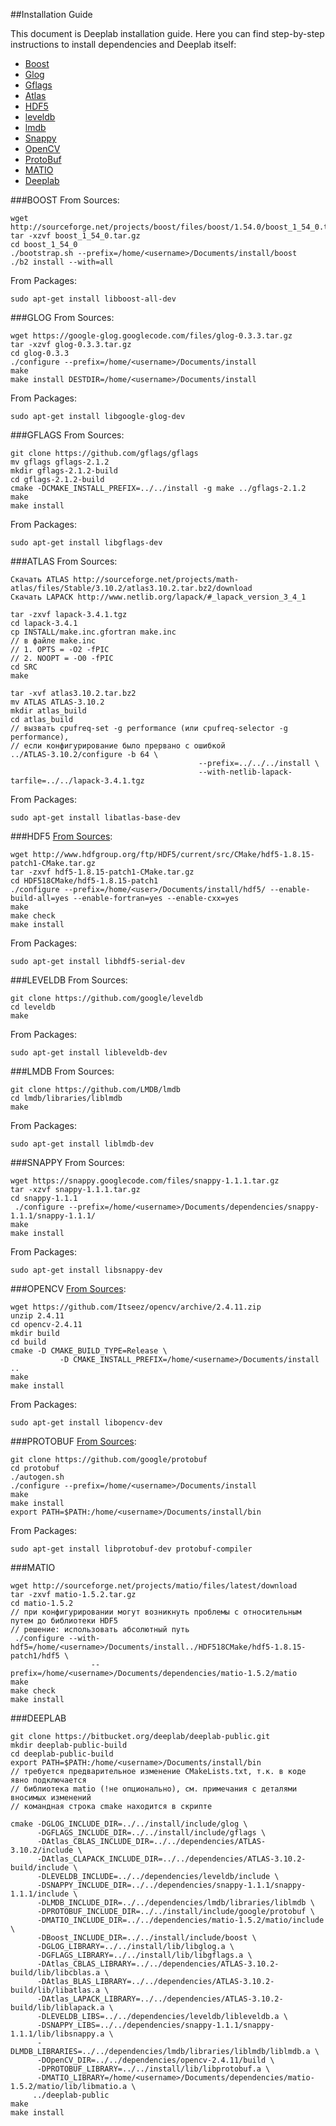 ##Installation Guide

This document is Deeplab installation guide. Here you can find step-by-step
instructions to install dependencies and Deeplab itself:
- [Boost](https://github.com/ITLab-Vision/ITLab-Vision-deeplab/blob/installation-guide/InstallationGuide.md#boost)
- [Glog](https://github.com/ITLab-Vision/ITLab-Vision-deeplab/blob/installation-guide/InstallationGuide.md#glog)
- [Gflags](https://github.com/ITLab-Vision/ITLab-Vision-deeplab/blob/installation-guide/InstallationGuide.md#gflags)
- [Atlas](https://github.com/ITLab-Vision/ITLab-Vision-deeplab/blob/installation-guide/InstallationGuide.md#atlas)
- [HDF5](https://github.com/ITLab-Vision/ITLab-Vision-deeplab/blob/installation-guide/InstallationGuide.md#hdf5)
- [leveldb](https://github.com/ITLab-Vision/ITLab-Vision-deeplab/blob/installation-guide/InstallationGuide.md#leveldb)
- [lmdb](https://github.com/ITLab-Vision/ITLab-Vision-deeplab/blob/installation-guide/InstallationGuide.md#lmdb)
- [Snappy](https://github.com/ITLab-Vision/ITLab-Vision-deeplab/blob/installation-guide/InstallationGuide.md#snappy)
- [OpenCV](https://github.com/ITLab-Vision/ITLab-Vision-deeplab/blob/installation-guide/InstallationGuide.md#opencv)
- [ProtoBuf](https://github.com/ITLab-Vision/ITLab-Vision-deeplab/blob/installation-guide/InstallationGuide.md#protobuf)
- [MATIO](https://github.com/ITLab-Vision/ITLab-Vision-deeplab/blob/installation-guide/InstallationGuide.md#matio)
- [Deeplab](https://github.com/ITLab-Vision/ITLab-Vision-deeplab/blob/installation-guide/InstallationGuide.md#deeplab)

###BOOST
From Sources:
```
wget http://sourceforge.net/projects/boost/files/boost/1.54.0/boost_1_54_0.tar.gz
tar -xzvf boost_1_54_0.tar.gz
cd boost_1_54_0
./bootstrap.sh --prefix=/home/<username>/Documents/install/boost
./b2 install --with=all
```

From Packages:
```
sudo apt-get install libboost-all-dev
```

###GLOG
From Sources:
```
wget https://google-glog.googlecode.com/files/glog-0.3.3.tar.gz
tar -xzvf glog-0.3.3.tar.gz
cd glog-0.3.3
./configure --prefix=/home/<username>/Documents/install
make
make install DESTDIR=/home/<username>/Documents/install
```

From Packages:
```
sudo apt-get install libgoogle-glog-dev
```

###GFLAGS
From Sources:
```
git clone https://github.com/gflags/gflags
mv gflags gflags-2.1.2
mkdir gflags-2.1.2-build
cd gflags-2.1.2-build
cmake -DCMAKE_INSTALL_PREFIX=../../install -g make ../gflags-2.1.2
make
make install
```

From Packages:
```
sudo apt-get install libgflags-dev
```

###ATLAS
From Sources:
```
Скачать ATLAS http://sourceforge.net/projects/math-atlas/files/Stable/3.10.2/atlas3.10.2.tar.bz2/download
Скачать LAPACK http://www.netlib.org/lapack/#_lapack_version_3_4_1

tar -zxvf lapack-3.4.1.tgz
cd lapack-3.4.1
cp INSTALL/make.inc.gfortran make.inc
// в файле make.inc
// 1. OPTS = -O2 -fPIC
// 2. NOOPT = -O0 -fPIC
cd SRC
make

tar -xvf atlas3.10.2.tar.bz2
mv ATLAS ATLAS-3.10.2
mkdir atlas_build
cd atlas_build
// вызвать cpufreq-set -g performance (или cpufreq-selector -g performance),
// если конфигурирование было прервано с ошибкой
../ATLAS-3.10.2/configure -b 64 \
                                          --prefix=../../../install \
                                          --with-netlib-lapack-tarfile=../../lapack-3.4.1.tgz
```

From Packages:
```
sudo apt-get install libatlas-base-dev
```

###HDF5 
[From Sources]((https://www.hdfgroup.org/ftp/HDF5/current/src/unpacked/release_docs/INSTALL)):
```
wget http://www.hdfgroup.org/ftp/HDF5/current/src/CMake/hdf5-1.8.15-patch1-CMake.tar.gz
tar -zxvf hdf5-1.8.15-patch1-CMake.tar.gz
cd HDF518CMake/hdf5-1.8.15-patch1
./configure --prefix=/home/<user>/Documents/install/hdf5/ --enable-build-all=yes --enable-fortran=yes --enable-cxx=yes
make
make check
make install
```

From Packages:
```
sudo apt-get install libhdf5-serial-dev
```

###LEVELDB
From Sources:
```
git clone https://github.com/google/leveldb
cd leveldb
make
```

From Packages:
```
sudo apt-get install libleveldb-dev
```

###LMDB
From Sources:
```
git clone https://github.com/LMDB/lmdb
cd lmdb/libraries/liblmdb
make
```

From Packages:
```
sudo apt-get install liblmdb-dev
```

###SNAPPY
From Sources:
```
wget https://snappy.googlecode.com/files/snappy-1.1.1.tar.gz
tar -xzvf snappy-1.1.1.tar.gz
cd snappy-1.1.1
 ./configure --prefix=/home/<username>/Documents/dependencies/snappy-1.1.1/snappy-1.1.1/
make
make install
```

From Packages:
```
sudo apt-get install libsnappy-dev
```

###OPENCV
[From Sources](http://docs.opencv.org/3.0-last-rst/doc/tutorials/introduction/linux_install/linux_install.html):
```
wget https://github.com/Itseez/opencv/archive/2.4.11.zip
unzip 2.4.11
cd opencv-2.4.11
mkdir build
cd build
cmake -D CMAKE_BUILD_TYPE=Release \
           -D CMAKE_INSTALL_PREFIX=/home/<username>/Documents/install ..
make
make install
```

From Packages:
```
sudo apt-get install libopencv-dev
```

###PROTOBUF
[From Sources](https://github.com/google/protobuf):
```
git clone https://github.com/google/protobuf
cd protobuf
./autogen.sh
./configure --prefix=/home/<username>/Documents/install
make
make install
export PATH=$PATH:/home/<username>/Documents/install/bin
```

From Packages:
```
sudo apt-get install libprotobuf-dev protobuf-compiler
```

###MATIO
```
wget http://sourceforge.net/projects/matio/files/latest/download
tar -zxvf matio-1.5.2.tar.gz
cd matio-1.5.2
// при конфигурировании могут возникнуть проблемы с относительным путем до библиотеки HDF5
// решение: использовать абсолютный путь
 ./configure --with-hdf5=/home/<username>/Documents/install../HDF518CMake/hdf5-1.8.15-patch1/hdf5 \
                  --prefix=/home/<username>/Documents/dependencies/matio-1.5.2/matio
make
make check
make install
```

###DEEPLAB
```
git clone https://bitbucket.org/deeplab/deeplab-public.git
mkdir deeplab-public-build
cd deeplab-public-build
export PATH=$PATH:/home/<username>/Documents/install/bin
// требуется предварительное изменение CMakeLists.txt, т.к. в коде явно подключается
// библиотека matio (!не опционально), см. примечания с деталями вносимых изменений
// командная строка cmake находится в скрипте 	

cmake -DGLOG_INCLUDE_DIR=../../install/include/glog \
      -DGFLAGS_INCLUDE_DIR=../../install/include/gflags \
      -DAtlas_CBLAS_INCLUDE_DIR=../../dependencies/ATLAS-3.10.2/include \
      -DAtlas_CLAPACK_INCLUDE_DIR=../../dependencies/ATLAS-3.10.2-build/include \
      -DLEVELDB_INCLUDE=../../dependencies/leveldb/include \
      -DSNAPPY_INCLUDE_DIR=../../dependencies/snappy-1.1.1/snappy-1.1.1/include \
      -DLMDB_INCLUDE_DIR=../../dependencies/lmdb/libraries/liblmdb \
      -DPROTOBUF_INCLUDE_DIR=../../install/include/google/protobuf \
      -DMATIO_INCLUDE_DIR=../../dependencies/matio-1.5.2/matio/include \
      -DBoost_INCLUDE_DIR=../../install/include/boost \
      -DGLOG_LIBRARY=../../install/lib/libglog.a \
      -DGFLAGS_LIBRARY=../../install/lib/libgflags.a \
      -DAtlas_CBLAS_LIBRARY=../../dependencies/ATLAS-3.10.2-build/lib/libcblas.a \
      -DAtlas_BLAS_LIBRARY=../../dependencies/ATLAS-3.10.2-build/lib/libatlas.a \
      -DAtlas_LAPACK_LIBRARY=../../dependencies/ATLAS-3.10.2-build/lib/liblapack.a \
      -DLEVELDB_LIBS=../../dependencies/leveldb/libleveldb.a \
      -DSNAPPY_LIBS=../../dependencies/snappy-1.1.1/snappy-1.1.1/lib/libsnappy.a \
      -DLMDB_LIBRARIES=../../dependencies/lmdb/libraries/liblmdb/liblmdb.a \
      -DOpenCV_DIR=../../dependencies/opencv-2.4.11/build \
      -DPROTOBUF_LIBRARY=../../install/lib/libprotobuf.a \
      -DMATIO_LIBRARY=/home/<username>/Documents/dependencies/matio-1.5.2/matio/lib/libmatio.a \
     ../deeplab-public
make
make install
```
